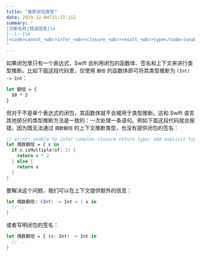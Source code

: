 ```yaml
---
title: "推断闭包类型"
date: 2019-12-04T21:37:11Z
summary: "
|诊断名称|错误信息|\n
|--|--|\n
|<code>cannot_<wbr>infer_<wbr>closure_<wbr>result_<wbr>type</code>|unable to infer [complex] closure return type; add explicit type to disambiguate|
"
---
```


如果闭包里只有一个表达式，Swift 会利用闭包的函数体、签名和上下文来进行类型推断。比如下面这段代码里，仅使用 `翻倍` 的函数体即可将其类型推断为 `(Int) -> Int`：

```swift
let 翻倍 = {
  $0 * 2
}
```

但对于不是单个表达式的闭包，其函数体就不会被用于类型推断。这和 Swift 语言其他部分的类型推断方法是一致的：一次处理一条语句。例如下面这段代码就会报错，因为既无法通过 `偶数翻倍` 的上下文推断类型，也没有提供闭包的签名：

```swift
// error: unable to infer complex closure return type; add explicit type to disambiguate
let 偶数翻倍 = { x in
  if x.isMultiple(of: 2) {
    return x * 2
  } else {
    return x
  }
}
```

要解决这个问题，我们可以在上下文提供额外的信息：

```swift
let 偶数翻倍: (Int) -> Int = { x in
  // ...
}
```

或者写明闭包的签名：

```swift
let 偶数翻倍 = { (x: Int) -> Int in
  // ...
}
```
